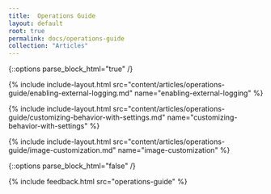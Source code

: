 ```yaml
---
title:  Operations Guide
layout: default
root: true
permalink: docs/operations-guide
collection: "Articles"
--- 
```


{::options parse_block_html="true" /}

{% include include-layout.html src="content/articles/operations-guide/enabling-external-logging.md" name="enabling-external-logging" %}

{% include include-layout.html src="content/articles/operations-guide/customizing-behavior-with-settings.md" name="customizing-behavior-with-settings" %}

{% include include-layout.html src="content/articles/operations-guide/image-customization.md" name="image-customization" %}

{::options parse_block_html="false" /}

{% include feedback.html src="operations-guide" %}